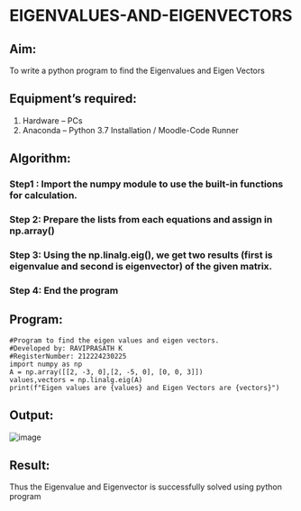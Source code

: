 # EIGENVALUES-AND-EIGENVECTORS
## Aim:
To write a python program to find the Eigenvalues and Eigen Vectors
## Equipment’s required:
1. 	Hardware – PCs
2. 	Anaconda – Python 3.7 Installation / Moodle-Code Runner
## Algorithm:
### Step1 : Import the numpy module to use the built-in functions for calculation.
### Step 2: Prepare the lists from each equations and assign in np.array()
### Step 3: Using the np.linalg.eig(),  we get two results (first is eigenvalue and second is eigenvector) of the given matrix.
### Step 4: End the program

## Program:
```
#Program to find the eigen values and eigen vectors.
#Developed by: RAVIPRASATH K
#RegisterNumber: 212224230225
import numpy as np
A = np.array([[2, -3, 0],[2, -5, 0], [0, 0, 3]])
values,vectors = np.linalg.eig(A)
print(f"Eigen values are {values} and Eigen Vectors are {vectors}")
```
## Output:

![image](https://github.com/user-attachments/assets/99513ec5-3fd9-4d99-a37b-ef8f7dc4eba3)

## Result:
Thus the Eigenvalue and Eigenvector is successfully solved using python program
